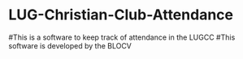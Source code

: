 # LUG-Christian-Club-Attendance
#This is a software to keep track of attendance in the LUGCC
#This software is developed by the BLOCV
